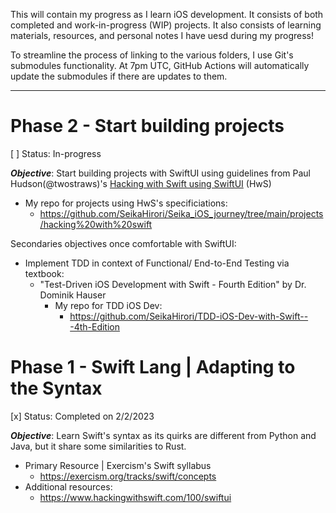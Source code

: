 This will contain my progress as I learn iOS development. It consists of both completed and work-in-progress (WIP) projects. It also consists of learning materials, resources, and personal notes I have uesd during my progress!

To streamline the process of linking to the various folders, I use Git's submodules functionality. At 7pm UTC, GitHub Actions will automatically update the submodules if there are updates to them.

___
# Phase 2 - Start building projects
[ ] Status: In-progress

***Objective***: Start building projects with SwiftUI using guidelines from Paul Hudson(@twostraws)'s [Hacking with Swift using SwiftUI](https://www.hackingwithswift.com/100/swiftui) (HwS)
- My repo for projects using HwS's specificiations:
    - https://github.com/SeikaHirori/Seika_iOS_journey/tree/main/projects/hacking%20with%20swift

Secondaries objectives once comfortable with SwiftUI:
- Implement TDD in context of Functional/ End-to-End Testing via textbook:
    - "Test-Driven iOS Development with Swift - Fourth Edition" by Dr. Dominik Hauser
        - My repo for TDD iOS Dev:
            - https://github.com/SeikaHirori/TDD-iOS-Dev-with-Swift---4th-Edition


# Phase 1 - Swift Lang | Adapting to the Syntax
[x] Status: Completed on 2/2/2023

***Objective***: Learn Swift's syntax as its quirks are different from Python and Java, but it share some similarities to Rust.

- Primary Resource | Exercism's Swift syllabus
    - https://exercism.org/tracks/swift/concepts
- Additional resources:
    - https://www.hackingwithswift.com/100/swiftui
